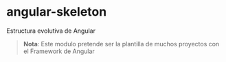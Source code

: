 # angular-skeleton
Estructura evolutiva de Angular


> **Nota**: Este modulo pretende ser la plantilla de muchos proyectos con el Framework de Angular
